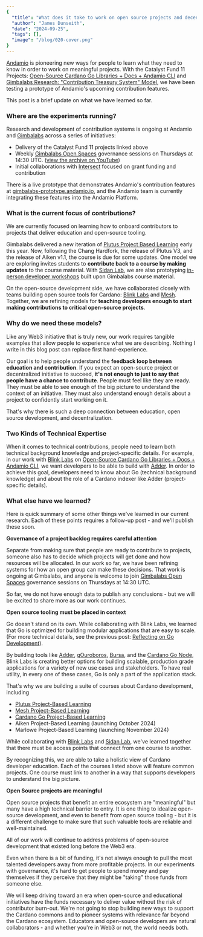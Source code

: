 ```yaml
---
{
  "title": "What does it take to work on open source projects and decentralized initiatives?",
  "author": "James Dunseith",
  "date": "2024-09-25",
  "tags": [],
  "image": "/blog/020-cover.png"
}
---
```


[Andamio](https://www.andamio.io/) is pioneering new ways for people to learn what they need to know in order to work on meaningful projects. With the Catalyst Fund 11 Projects: [Open-Source Cardano Go Libraries + Docs + Andamio CLI](https://projectcatalyst.io/funds/11/cardano-open-developers/open-source-cardano-go-libraries-docs-andamio-cli) and [Gimbalabs Research: "Contribution Treasury System" Model](https://projectcatalyst.io/funds/11/cardano-open-ecosystem/gimbalabs-research-contribution-treasury-system-model), we have been testing a prototype of Andamio's upcoming contribution features.

This post is a brief update on what we have learned so far.

### Where are the experiments running?

Research and development of contribution systems is ongoing at Andamio and [Gimbalabs](https://gimbalabs.com/) across a series of initiatives:

- Delivery of the Catalyst Fund 11 projects linked above
- Weekly [Gimbalabs Open Spaces](https://gimbalabs.com/calendar) governance sessions on Thursdays at 14:30 UTC. ([view the archive on YouTube](https://www.youtube.com/watch?v=vwqjZNGIZ4E&list=PLCCIAmutGEbdijNNWGEfJMTpn9KVttV3t))
- Initial collaborations with [Intersect](https://www.intersectmbo.org/) focused on grant funding and contribution

There is a live prototype that demonstrates Andamio's contribution features at [gimbalabs-prototype.andamio.io](https://gimbalabs-prototype.andamio.io/), and the Andamio team is currently integrating these features into the Andamio Platform.

### What is the current focus of contributions?

We are currently focused on learning how to onboard contributors to projects that deliver education and open-source tooling.

Gimbalabs delivered a new iteration of [Plutus Project Based Learning](https://www.andamio.io/course/ppbl2024) early this year. Now, following the Chang Hardfork, the release of Plutus V3, and the release of Aiken v1.1, the course is due for some updates. One model we are exploring invites students to **contribute back to a course by making updates** to the course material. With [Sidan Lab](https://www.sidan.io/), we are also prototyping [in-person developer workshops](https://x.com/sidan_lab/status/1832435052892057756) built upon Gimbalabs course material.

On the open-source development side, we have collaborated closely with teams building open source tools for Cardano: [Blink Labs](https://blinklabs.io/) and [Mesh](https://meshjs.dev/). Together, we are refining models for **teaching developers enough to start making contributions to critical open-source projects**.

### Why do we need these models?

Like any Web3 initiative that is truly new, our work requires tangible examples that allow people to experience what we are describing. Nothing I write in this blog post can replace first hand-experience.

Our goal is to help people understand the **feedback loop between education and contribution**. If you expect an open-source project or decentralized initiative to succeed, **it's not enough to just to say that people have a chance to contribute**. People must feel like they are ready. They must be able to see enough of the big picture to understand the context of an initiative. They must also understand enough details about a project to confidently start working on it.

That's why there is such a deep connection between education, open source development, and decentralization.

### Two Kinds of Technical Expertise

When it comes to technical contributions, people need to learn both technical background knowledge and project-specific details. For example, in our work with
[Blink Labs](https://blinklabs.io/) on [Open-Source Cardano Go Libraries + Docs + Andamio CLI](https://projectcatalyst.io/funds/11/cardano-open-developers/open-source-cardano-go-libraries-docs-andamio-cli), we want developers to be able to build with [Adder](https://github.com/blinklabs-io/adder). In order to achieve this goal, developers need to know about Go (technical background knowledge) and about the role of a Cardano indexer like Adder (project-specific details).

### What else have we learned?

Here is quick summary of some other things we've learned in our current research. Each of these points requires a follow-up post - and we'll publish these soon.

**Governance of a project backlog requires careful attention**

Separate from making sure that people are ready to contribute to projects, someone also has to decide which projects will get done and how resources will be allocated. In our work so far, we have been refining systems for how an open group can make these decisions. That work is ongoing at Gimbalabs, and anyone is welcome to join [Gimbalabs Open Spaces](https://gimbalabs.com/calendar) governance sessions on Thursdays at 14:30 UTC.

So far, we do not have enough data to publish any conclusions - but we will be excited to share more as our work continues.

**Open source tooling must be placed in context**

Go doesn't stand on its own. While collaborating with Blink Labs, we learned that Go is optimized for building modular applications that are easy to scale. (For more technical details, see the previous post: [Reflecting on Go Development](/019)).

By building tools like [Adder](https://github.com/blinklabs-io/adder), [gOuroboros](https://github.com/blinklabs-io/gouroboros), [Bursa](https://github.com/blinklabs-io/bursa), and the [Cardano Go Node](https://github.com/blinklabs-io/node), Blink Labs is creating better options for building scalable, production grade applications for a variety of new use cases and stakeholders. To have real utility, in every one of these cases, Go is only a part of the application stack.

That's why we are building a suite of courses about Cardano development, including 
- [Plutus Project-Based Learning]()
- [Mesh Project-Based Learning]()
- [Cardano Go Project-Based Learning]()
- Aiken Project-Based Learning (launching October 2024)
- Marlowe Project-Based Learning (launching November 2024)

While collaborating with [Blink Labs](https://blinklabs.io/) and [Sidan Lab](https://www.sidan.io/), we've learned together that there must be access points that connect from one course to another.

By recognizing this, we are able to take a holistic view of Cardano developer education. Each of the courses listed above will feature common projects. One course must link to another in a way that supports developers to understand the big picture.

**Open Source projects are meaningful**

Open source projects that benefit an entire ecosystem are "meaningful" but many have a high technical barrier to entry. It is one thing to idealize open-source development, and even to benefit from open source tooling - but it is a different challenge to make sure that such valuable tools are reliable and well-maintained.

All of our work will continue to address problems of open-source development that existed long before the Web3 era.

Even when there is a bit of funding, it's not always enough to pull the most talented developers away from more profitable projects. In our experiments with governance, it's hard to get people to spend money and pay themselves if they perceive that they might be "taking" those funds from someone else. 

We will keep driving toward an era when open-source and educational initiatives have the funds necessary to deliver value without the risk of contributor burn-out. We're not going to stop building new ways to support the Cardano commons and to pioneer systems with relevance far beyond the Cardano ecosystem. Educators and open-source developers are natural collaborators - and whether you're in Web3 or not, the world needs both.
